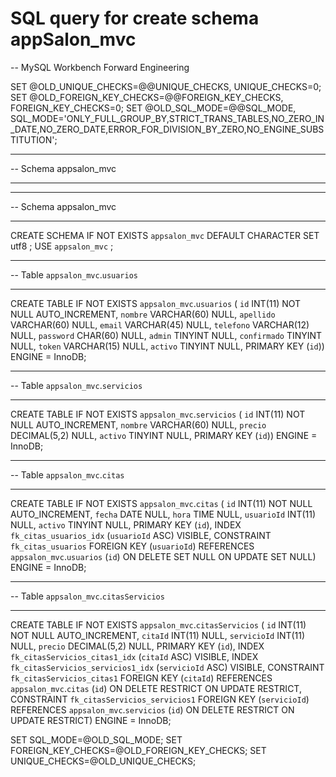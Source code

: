 # SQL query for create schema appSalon_mvc

-- MySQL Workbench Forward Engineering

SET @OLD_UNIQUE_CHECKS=@@UNIQUE_CHECKS, UNIQUE_CHECKS=0;
SET @OLD_FOREIGN_KEY_CHECKS=@@FOREIGN_KEY_CHECKS, FOREIGN_KEY_CHECKS=0;
SET @OLD_SQL_MODE=@@SQL_MODE, SQL_MODE='ONLY_FULL_GROUP_BY,STRICT_TRANS_TABLES,NO_ZERO_IN_DATE,NO_ZERO_DATE,ERROR_FOR_DIVISION_BY_ZERO,NO_ENGINE_SUBSTITUTION';

-- -----------------------------------------------------
-- Schema appsalon_mvc
-- -----------------------------------------------------

-- -----------------------------------------------------
-- Schema appsalon_mvc
-- -----------------------------------------------------
CREATE SCHEMA IF NOT EXISTS `appsalon_mvc` DEFAULT CHARACTER SET utf8 ;
USE `appsalon_mvc` ;

-- -----------------------------------------------------
-- Table `appsalon_mvc`.`usuarios`
-- -----------------------------------------------------
CREATE TABLE IF NOT EXISTS `appsalon_mvc`.`usuarios` (
  `id` INT(11) NOT NULL AUTO_INCREMENT,
  `nombre` VARCHAR(60) NULL,
  `apellido` VARCHAR(60) NULL,
  `email` VARCHAR(45) NULL,
  `telefono` VARCHAR(12) NULL,
  `password` CHAR(60) NULL,
  `admin` TINYINT NULL,
  `confirmado` TINYINT NULL,
  `token` VARCHAR(15) NULL,
  `activo` TINYINT NULL,
  PRIMARY KEY (`id`))
ENGINE = InnoDB;


-- -----------------------------------------------------
-- Table `appsalon_mvc`.`servicios`
-- -----------------------------------------------------
CREATE TABLE IF NOT EXISTS `appsalon_mvc`.`servicios` (
  `id` INT(11) NOT NULL AUTO_INCREMENT,
  `nombre` VARCHAR(60) NULL,
  `precio` DECIMAL(5,2) NULL,
  `activo` TINYINT NULL,
  PRIMARY KEY (`id`))
ENGINE = InnoDB;


-- -----------------------------------------------------
-- Table `appsalon_mvc`.`citas`
-- -----------------------------------------------------
CREATE TABLE IF NOT EXISTS `appsalon_mvc`.`citas` (
  `id` INT(11) NOT NULL AUTO_INCREMENT,
  `fecha` DATE NULL,
  `hora` TIME NULL,
  `usuarioId` INT(11) NULL,
  `activo` TINYINT NULL,
  PRIMARY KEY (`id`),
  INDEX `fk_citas_usuarios_idx` (`usuarioId` ASC) VISIBLE,
  CONSTRAINT `fk_citas_usuarios`
    FOREIGN KEY (`usuarioId`)
    REFERENCES `appsalon_mvc`.`usuarios` (`id`)
    ON DELETE SET NULL
    ON UPDATE SET NULL)
ENGINE = InnoDB;


-- -----------------------------------------------------
-- Table `appsalon_mvc`.`citasServicios`
-- -----------------------------------------------------
CREATE TABLE IF NOT EXISTS `appsalon_mvc`.`citasServicios` (
  `id` INT(11) NOT NULL AUTO_INCREMENT,
  `citaId` INT(11) NULL,
  `servicioId` INT(11) NULL,
  `precio` DECIMAL(5,2) NULL,
  PRIMARY KEY (`id`),
  INDEX `fk_citasServicios_citas1_idx` (`citaId` ASC) VISIBLE,
  INDEX `fk_citasServicios_servicios1_idx` (`servicioId` ASC) VISIBLE,
  CONSTRAINT `fk_citasServicios_citas1`
    FOREIGN KEY (`citaId`)
    REFERENCES `appsalon_mvc`.`citas` (`id`)
    ON DELETE RESTRICT
    ON UPDATE RESTRICT,
  CONSTRAINT `fk_citasServicios_servicios1`
    FOREIGN KEY (`servicioId`)
    REFERENCES `appsalon_mvc`.`servicios` (`id`)
    ON DELETE RESTRICT
    ON UPDATE RESTRICT)
ENGINE = InnoDB;


SET SQL_MODE=@OLD_SQL_MODE;
SET FOREIGN_KEY_CHECKS=@OLD_FOREIGN_KEY_CHECKS;
SET UNIQUE_CHECKS=@OLD_UNIQUE_CHECKS;
